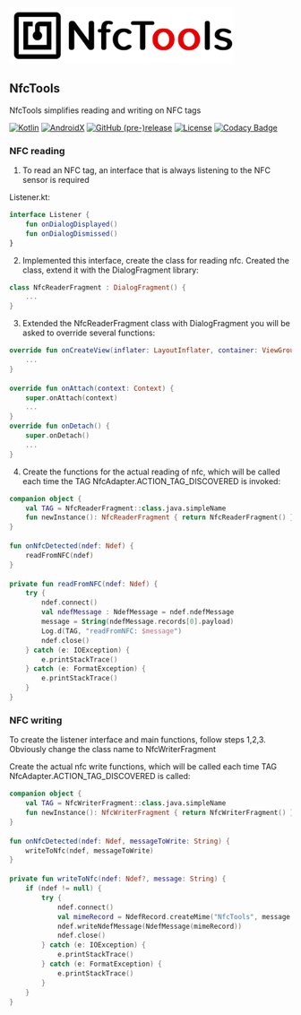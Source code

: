 <img src="docs/nfctools_logo.png" alt="Showcase" height="100px">

## NfcTools
NfcTools simplifies reading and writing on NFC tags

[![Kotlin](https://img.shields.io/badge/Kotlin-1.4.31-e60202.svg?style=flat-square)](http://kotlinlang.org)
[![AndroidX](https://img.shields.io/badge/AndroidX-1.3.2-000000.svg?style=flat-square)](https://developer.android.com/jetpack/androidx/)
[![GitHub (pre-)release](https://img.shields.io/github/v/release/fctaddia/nfctools.svg?color=f77200&label=Release&style=flat-square)](./../../releases)
[![License](https://img.shields.io/github/license/fctaddia/NfcTools?color=03DAC5&label=License)](https://opensource.org/licenses/MIT)
[![Codacy Badge](https://app.codacy.com/project/badge/Grade/2f1acba06d8d4224953814006836d199)](https://www.codacy.com/manual/fctaddia/NfcTools?utm_source=github.com&amp;utm_medium=referral&amp;utm_content=fctaddia/NfcTools&amp;utm_campaign=Badge_Grade)

### NFC reading

1)  To read an NFC tag, an interface that is always listening to the NFC sensor is required

Listener.kt:

```kotlin
interface Listener {
    fun onDialogDisplayed()
    fun onDialogDismissed()
}
```
2)  Implemented this interface, create the class for reading nfc. Created the class, extend it with the DialogFragment library:
```kotlin
class NfcReaderFragment : DialogFragment() {
    ...
}
```
3)  Extended the NfcReaderFragment class with DialogFragment you will be asked to override several functions:
```kotlin
override fun onCreateView(inflater: LayoutInflater, container: ViewGroup?, savedInstanceState: Bundle?): View? {
    ...
}

override fun onAttach(context: Context) {
    super.onAttach(context)
    ...
}
override fun onDetach() {
    super.onDetach()
    ...
}
```
4)  Create the functions for the actual reading of nfc, which will be called each time the TAG NfcAdapter.ACTION_TAG_DISCOVERED is invoked:
```kotlin
companion object {
    val TAG = NfcReaderFragment::class.java.simpleName
    fun newInstance(): NfcReaderFragment { return NfcReaderFragment() }
}

fun onNfcDetected(ndef: Ndef) {
    readFromNFC(ndef)
}

private fun readFromNFC(ndef: Ndef) {
    try {
        ndef.connect()
        val ndefMessage : NdefMessage = ndef.ndefMessage
        message = String(ndefMessage.records[0].payload)
        Log.d(TAG, "readFromNFC: $message")
        ndef.close()
    } catch (e: IOException) {
        e.printStackTrace()
    } catch (e: FormatException) {
        e.printStackTrace()
    }
}
```
### NFC writing

To create the listener interface and main functions, follow steps 1,2,3. Obviously change the class name to NfcWriterFragment

Create the actual nfc write functions, which will be called each time TAG NfcAdapter.ACTION_TAG_DISCOVERED is called:
```kotlin
companion object {
    val TAG = NfcWriterFragment::class.java.simpleName
    fun newInstance(): NfcWriterFragment { return NfcWriterFragment() }
}

fun onNfcDetected(ndef: Ndef, messageToWrite: String) {
    writeToNfc(ndef, messageToWrite)
}

private fun writeToNfc(ndef: Ndef?, message: String) {
    if (ndef != null) {
        try {
            ndef.connect()
            val mimeRecord = NdefRecord.createMime("NfcTools", message.toByteArray(Charset.forName("US-ASCII")))
            ndef.writeNdefMessage(NdefMessage(mimeRecord))
            ndef.close()
        } catch (e: IOException) {
            e.printStackTrace()
        } catch (e: FormatException) {
            e.printStackTrace()
        }
    }
}
```
